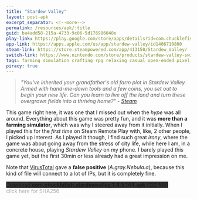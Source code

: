```yaml
---
title: "Stardew Valley"
layout: post-apk
excerpt_separator: <!--more-->
permalink: /resources/apk/:title
guid: ba4add58-215a-4733-9c06-5d176986040e
play-link: https://play.google.com/store/apps/details?id=com.chucklefish.stardewvalley
app-link: https://apps.apple.com/us/app/stardew-valley/id1406710800
steam-link: https://store.steampowered.com/app/413150/Stardew_Valley/
switch-link: https://www.nintendo.com/store/products/stardew-valley-switch/
tags: farming simulation crafting rpg relaxing casual open-ended pixel agriculture 
piracy: true
---
```


> _"You've inherited your grandfather's old farm plot in Stardew Valley. Armed with hand-me-down tools and a few coins, you set out to begin your new life. Can you learn to live off the land and turn these overgrown fields into a thriving home?" - <a href="https://store.steampowered.com/app/413150/Stardew_Valley/" target="_blank">Steam</a>_

This game right here, it was one that I missed out when the _hype_ was all around. Everything about this game was pretty fun, and it was **more than a farming simulator**, which was why I steered away from it initially.<!--more--> When I played this for the _first time_ on Steam Remote Play with, like, 2 other people, I picked up interest. As I played it though, I find such great _irony_, where the game was about going away from the stress of city life, while here I am, in a concrete house, playing *Stardew Valley* on my phone. I barely played this game yet, but the first 30min or less already had a great impression on me.

Note that <a href="https://www.virustotal.com/gui/file/3e1c97004914c3b926ab4f10e7ddabf53d8c52ba7f96c707d1e8702e2d022ce9" target="_blank">VirusTotal</a> gave a **false positive** (_A.gray.Nebula.a_), because this kind of file will connect to a lot of IPs, but it is completely fine.

<div class="text-center">
    <a class="btn btn-dark btn-block w-100" onclick='apk("com.chucklefish.stardewvalley_1.4.5.144.apk")' target="_blank" style="text-decoration: none; background-color: #333;"> Download <b>com.chucklefish.stardewvalley_1.4.5.144.apk</b> (122 MB)</a>
</div>
<span onclick="javascript:this.innerHTML = '';" style="color:#0005;" class="text-center">click here for SHA256</span>
